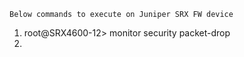 ```
Below commands to execute on Juniper SRX FW device
```

1. root@SRX4600-12> monitor security packet-drop
2. 
